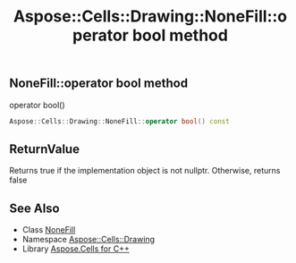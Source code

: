 ﻿---
title: Aspose::Cells::Drawing::NoneFill::operator bool method
linktitle: operator bool
second_title: Aspose.Cells for C++ API Reference
description: 'Aspose::Cells::Drawing::NoneFill::operator bool method. operator bool() in C++.'
type: docs
weight: 400
url: /cpp/aspose.cells.drawing/nonefill/operator_bool/
---
## NoneFill::operator bool method


operator bool()

```cpp
Aspose::Cells::Drawing::NoneFill::operator bool() const
```


## ReturnValue

Returns true if the implementation object is not nullptr. Otherwise, returns false

## See Also

* Class [NoneFill](../)
* Namespace [Aspose::Cells::Drawing](../../)
* Library [Aspose.Cells for C++](../../../)
